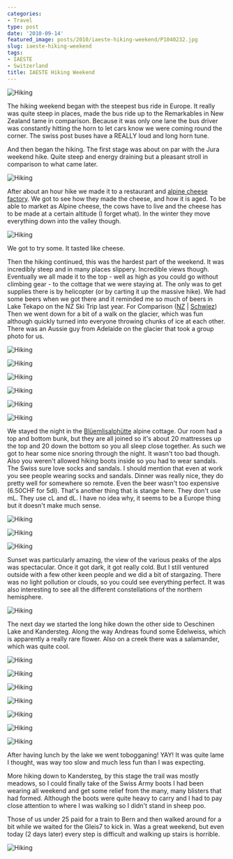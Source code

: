```yaml
---
categories:
- Travel
type: post
date: '2010-09-14'
featured_image: posts/2010/iaeste-hiking-weekend/P1040232.jpg
slug: iaeste-hiking-weekend
tags:
- IAESTE
- Switzerland
title: IAESTE Hiking Weekend
---
```


![Hiking](P1040232.jpg)

The hiking weekend began with the steepest bus ride in Europe. It really was quite steep in places, made the bus ride up to the Remarkables in New Zealand tame in comparison. Because it was only one lane the bus driver was constantly hitting the horn to let cars know we were coming round the corner. The swiss post buses have a REALLY loud and long horn tune.

And then began the hiking. The first stage was about on par with the Jura weekend hike. Quite steep and energy draining but a pleasant stroll in comparison to what came later.

![Hiking](lowerhike.jpg)

After about an hour hike we made it to a restaurant and [alpine cheese factory](http://en.wikipedia.org/wiki/Transhumance#The_Alps). We got to see how they made the cheese, and how it is aged. To be able to market as Alpine cheese, the cows have to live and the cheese has to be made at a certain altitude (I forget what). In the winter they move everything down into the valley though.

![Hiking](cheese.jpg)

We got to try some. It tasted like cheese.

Then the hiking continued, this was the hardest part of the weekend. It was incredibly steep and in many places slippery. Incredible views though. Eventually we all made it to the top - well as high as you could go without climbing gear - to the cottage that we were staying at. The only was to get supplies there is by helicopter (or by carting it up the massive hike). We had some beers when we got there and it reminded me so much of beers in Lake Tekapo on the NZ Ski Trip last year. For Comparison ([NZ](http://picasaweb.google.com/alexguinane/SkiTrip09#5516776164870888626) | [Schwiez](http://picasaweb.google.com/alexguinane/IAESTEHikingWeekend#5516411549420267634)) Then we went down for a bit of a walk on the glacier, which was
fun although quickly turned into everyone throwing chunks of ice at each other. There was an Aussie guy from Adelaide on the glacier that took a group photo for us.

![Hiking](P1040181.jpg)

![Hiking](P1040203.jpg)

![Hiking](finalstairs.jpg)

![Hiking](sign.jpg)

![Hiking](hut.jpg)

![Hiking](groupshot.jpg)

We stayed the night in the [Blüemlisalphütte](https://plus.google.com/110740992425167130852/) alpine cottage. Our room had a top and bottom bunk, but they are all joined so it's about 20 mattresses up the top and 20 down the bottom so you all sleep close together. As such we got to hear some nice snoring through the night. It wasn't too bad though. Also you weren't allowed hiking boots inside so you had to
wear sandals. The Swiss sure love socks and sandals. I should mention that even at work you see people wearing socks and sandals. Dinner was really nice, they do pretty well for somewhere so remote. Even the beer wasn't too expensive (6.50CHF for 5dl). That's another thing that is stange here. They don't use mL. They use cL and dL. I have no idea
why, it seems to be a Europe thing but it doesn't make much sense.

![Hiking](beers1.jpg)

![Hiking](beers2.jpg)

![Hiking](clogs.jpg)

Sunset was particularly amazing, the view of the various peaks of the alps was spectacular. Once it got dark, it got really cold. But I still ventured outside with a few other keen people and we did a bit of stargazing. There was no light pollution or clouds, so you could see everything perfect. It was also interesting to see all the different constellations of the northern hemisphere.

![Hiking](sunset.jpg)

The next day we started the long hike down the other side to Oeschinen Lake and Kandersteg. Along the way Andreas found some Edelweiss, which is apparently a really rare flower. Also on a creek there was a salamander, which was quite cool.

![Hiking](glacier.jpg)

![Hiking](hikedown1.jpg)

![Hiking](flower1.jpg)

![Hiking](flower2.jpg)

![Hiking](salamander.jpg)

![Hiking](Oeschinensee.jpg)

![Hiking](Oeschinensee2.jpg)

After having lunch by the lake we went tobogganing! YAY! It was quite lame I thought, was way too slow and much less fun than I was expecting.

More hiking down to Kandersteg, by this stage the trail was mostly meadows, so I could finally take of the Swiss Army boots I had been wearing all weekend and get some relief from the many, many blisters that had formed. Although the boots were quite heavy to carry and I had to pay close attention to where I was walking so I didn't stand in
sheep poo.

Those of us under 25 paid for a train to Bern and then walked around for a bit while we waited for the Gleis7 to kick in. Was a great weekend, but even today (2 days later) every step is difficult and walking up stairs is horrible.

![Hiking](trainhome.jpg)